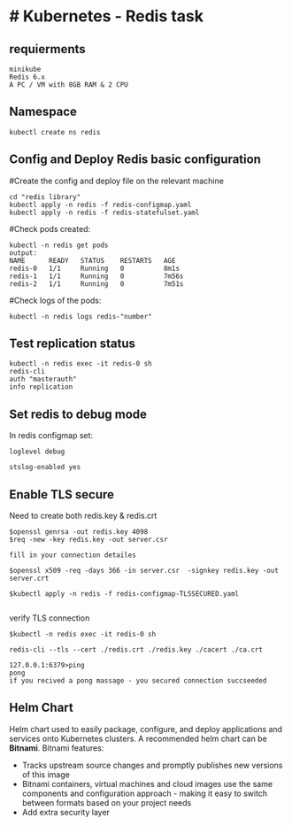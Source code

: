 # # Kubernetes - Redis task

## requierments
```
minikube
Redis 6.x
A PC / VM with 8GB RAM & 2 CPU
```


## Namespace

```
kubectl create ns redis
```

## Config and Deploy Redis basic configuration

#Create the config and deploy file on the relevant machine
```
cd "redis library"
kubectl apply -n redis -f redis-configmap.yaml
kubectl apply -n redis -f redis-statefulset.yaml
```
#Check pods created:
```
kubectl -n redis get pods
output:
NAME      READY   STATUS    RESTARTS   AGE
redis-0   1/1     Running   0          8m1s
redis-1   1/1     Running   0          7m56s
redis-2   1/1     Running   0          7m51s
```
#Check logs of the pods:
```
kubectl -n redis logs redis-"number"
```

## Test replication status

```
kubectl -n redis exec -it redis-0 sh
redis-cli 
auth "masterauth"
info replication
```
## Set redis to debug mode
In redis configmap set:
```
loglevel debug

stslog-enabled yes
```

## Enable TLS secure
Need to create both redis.key & redis.crt
```
$openssl genrsa -out redis.key 4098
$req -new -key redis.key -out server.csr

fill in your connection detailes

$openssl x509 -req -days 366 -in server.csr  -signkey redis.key -out server.crt

$kubectl apply -n redis -f redis-configmap-TLSSECURED.yaml


```

verify TLS connection

```
$kubectl -n redis exec -it redis-0 sh

redis-cli --tls --cert ./redis.crt ./redis.key ./cacert ./ca.crt

127.0.0.1:6379>ping
pong 
if you recived a pong massage - you secured connection succseeded 
```
## Helm Chart
Helm chart used to easily package, configure, and deploy applications and services onto Kubernetes clusters.
A recommended helm chart can be **Bitnami**.
Bitnami features:
- Tracks upstream source changes and promptly publishes new versions of this image
- Bitnami containers, virtual machines and cloud images use the same components and configuration approach - making it easy to switch between formats based on your project needs
- Add extra security layer
